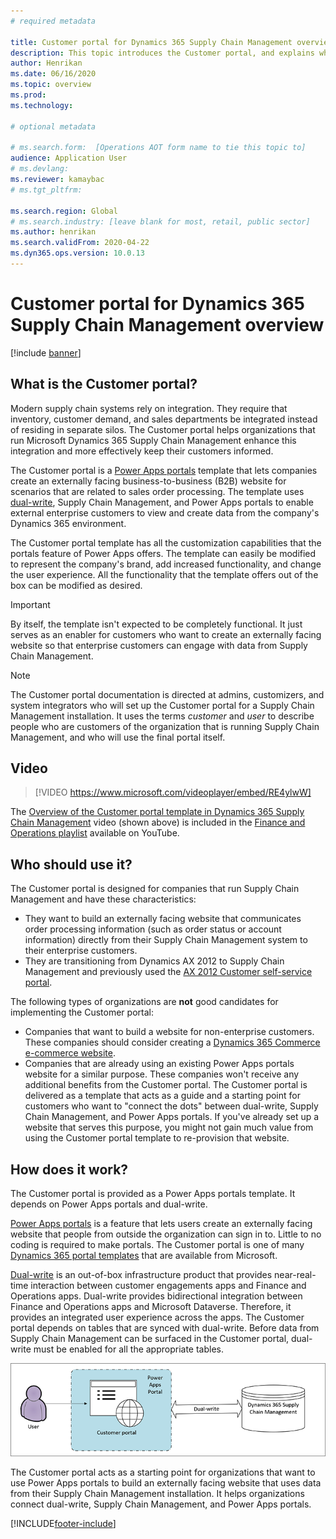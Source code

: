 ```yaml
---
# required metadata

title: Customer portal for Dynamics 365 Supply Chain Management overview (contains video)
description: This topic introduces the Customer portal, and explains who should use it and how it works.
author: Henrikan
ms.date: 06/16/2020
ms.topic: overview
ms.prod: 
ms.technology: 

# optional metadata

# ms.search.form:  [Operations AOT form name to tie this topic to]
audience: Application User
# ms.devlang: 
ms.reviewer: kamaybac
# ms.tgt_pltfrm: 

ms.search.region: Global
# ms.search.industry: [leave blank for most, retail, public sector]
ms.author: henrikan
ms.search.validFrom: 2020-04-22
ms.dyn365.ops.version: 10.0.13
---
```


# Customer portal for Dynamics 365 Supply Chain Management overview

[!include [banner](../includes/banner.md)]


## What is the Customer portal?

Modern supply chain systems rely on integration. They require that inventory, customer demand, and sales departments be integrated instead of residing in separate silos. The Customer portal helps organizations that run Microsoft Dynamics 365 Supply Chain Management enhance this integration and more effectively keep their customers informed.

The Customer portal is a [Power Apps portals](/powerapps/maker/portals/overview) template that lets companies create an externally facing business-to-business (B2B) website for scenarios that are related to sales order processing. The template uses [dual-write](../../fin-ops-core/dev-itpro/data-entities/dual-write/dual-write-home-page.md), Supply Chain Management, and Power Apps portals to enable external enterprise customers to view and create data from the company's Dynamics 365 environment.

The Customer portal template has all the customization capabilities that the portals feature of Power Apps offers. The template can easily be modified to represent the company's brand, add increased functionality, and change the user experience. All the functionality that the template offers out of the box can be modified as desired.

> [!IMPORTANT]
> By itself, the template isn't expected to be completely functional. It just serves as an enabler for customers who want to create an externally facing website so that enterprise customers can engage with data from Supply Chain Management.

> [!NOTE]
> The Customer portal documentation is directed at admins, customizers, and system integrators who will set up the Customer portal for a Supply Chain Management installation. It uses the terms _customer_ and _user_ to describe people who are customers of the organization that is running Supply Chain Management, and who will use the final portal itself.

## Video

> [!VIDEO https://www.microsoft.com/videoplayer/embed/RE4ylwW]

The [Overview of the Customer portal template in Dynamics 365 Supply Chain Management](https://youtu.be/nPrqoLuHfV8) video (shown above) is included in the [Finance and Operations playlist](https://www.youtube.com/playlist?list=PLcakwueIHoT_SYfIaPGoOhloFoCXiUSyW) available on YouTube.

## Who should use it?

The Customer portal is designed for companies that run Supply Chain Management and have these characteristics:

- They want to build an externally facing website that communicates order processing information (such as order status or account information) directly from their Supply Chain Management system to their enterprise customers.
- They are transitioning from Dynamics AX 2012 to Supply Chain Management and previously used the [AX 2012 Customer self-service portal](/dynamicsax-2012/appuser-itpro/about-the-customer-self-service-portal).

The following types of organizations are **not** good candidates for implementing the Customer portal:

- Companies that want to build a website for non-enterprise customers. These companies should consider creating a [Dynamics 365 Commerce e-commerce website](../../commerce/create-ecommerce-site.md).
- Companies that are already using an existing Power Apps portals website for a similar purpose. These companies won't receive any additional benefits from the Customer portal. The Customer portal is delivered as a template that acts as a guide and a starting point for customers who want to "connect the dots" between dual-write, Supply Chain Management, and Power Apps portals. If you've already set up a website that serves this purpose, you might not gain much value from using the Customer portal template to re-provision that website.

## How does it work?

The Customer portal is provided as a Power Apps portals template. It depends on Power Apps portals and dual-write.

[Power Apps portals](/powerapps/maker/portals/overview) is a feature that lets users create an externally facing website that people from outside the organization can sign in to. Little to no coding is required to make portals. The Customer portal is one of many [Dynamics 365 portal templates](/powerapps/maker/portals/portal-templates#environment-with-model-driven-apps-in-dynamics-365) that are available from Microsoft.

[Dual-write](/powerapps/maker/portals/overview) is an out-of-box infrastructure product that provides near-real-time interaction between customer engagements apps and Finance and Operations apps. Dual-write provides bidirectional integration between Finance and Operations apps and Microsoft Dataverse. Therefore, it provides an integrated user experience across the apps. The Customer portal depends on tables that are synced with dual-write. Before data from Supply Chain Management can be surfaced in the Customer portal, dual-write must be enabled for all the appropriate tables.

![Customer portal dependencies.](media/customer-portal-elements.png "Customer portal dependencies")

The Customer portal acts as a starting point for organizations that want to use Power Apps portals to build an externally facing website that uses data from their Supply Chain Management installation. It helps organizations connect dual-write, Supply Chain Management, and Power Apps portals.


[!INCLUDE[footer-include](../../includes/footer-banner.md)]